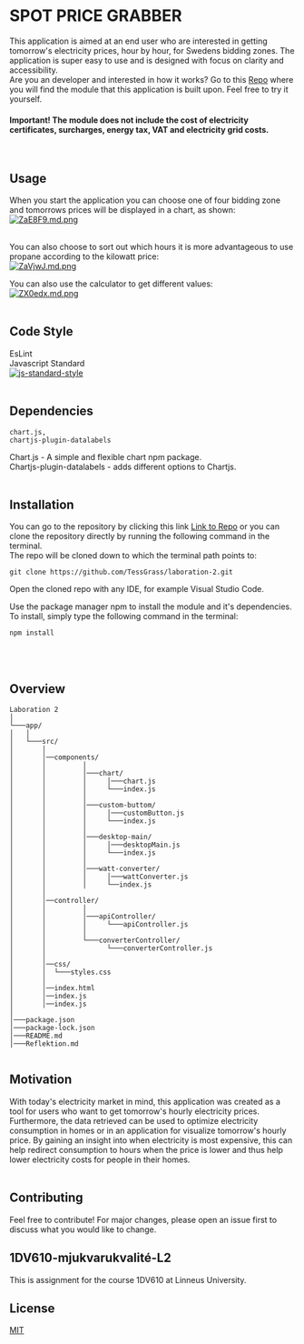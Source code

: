 # **SPOT PRICE GRABBER**

This application is aimed at an end user who are interested in getting tomorrow's electricity prices, hour by hour, for Swedens bidding zones. The application is super easy to use and is designed with focus on clarity and accessibility.<br> Are you an developer and interested in how it works? Go to this [Repo](https://github.com/TessGrass/laboration-1.git) where you will find the module that this application is built upon. Feel free to try it yourself.
#### Important! The module does not include the cost of electricity certificates, surcharges, energy tax, VAT and electricity grid costs.
<br>

## **Usage**
When you start the application you can choose one of four bidding zone and tomorrows prices will be displayed in a chart, as shown:<br>
[![ZaE8F9.md.png](https://iili.io/ZaE8F9.md.png)](https://freeimage.host/i/ZaE8F9)<br><br>

You can also choose to sort out which hours it is more advantageous to use propane according to the kilowatt price:<br>
[![ZaVjwJ.md.png](https://iili.io/ZaVjwJ.md.png)](https://freeimage.host/i/ZaVjwJ)

You can also use the calculator to get different values:<br>
[![ZX0edx.md.png](https://iili.io/ZX0edx.md.png)](https://freeimage.host/i/ZX0edx)
<br><br>

## **Code Style**
EsLint<br>
Javascript Standard<br>
[![js-standard-style](https://img.shields.io/badge/code%20style-standard-brightgreen.svg)](http://standardjs.com)
<br><br>

## **Dependencies**

```
chart.js,
chartjs-plugin-datalabels

```
 Chart.js - A simple and flexible chart npm package.<br>
 Chartjs-plugin-datalabels - adds different options to Chartjs.
<br><br>

## **Installation**

You can go to the repository by clicking this link [Link to Repo](https://github.com/TessGrass/laboration-2.git)
or you can clone the repository directly by running the following command in the terminal.<br>The repo will be cloned down to which the terminal path points to:

 ```
 git clone https://github.com/TessGrass/laboration-2.git
 ```

Open the cloned repo with any IDE, for example Visual Studio Code.

Use the package manager npm to install the module and it's dependencies. To install, simply type the following command in the terminal:
```bash
npm install
```
<br><br>

## **Overview**

```
Laboration 2  
│
└───app/
│   │
│   └───src/
│       │
│       │──components/
│       │         │
│       │         │───chart/
│       │         │     │───chart.js
│       │         │     └───index.js
│       │         │
│       │         │───custom-buttom/
│       │         │     │───customButton.js
│       │         │     └───index.js
│       │         │
│       │         │───desktop-main/
│       │         │     │───desktopMain.js
│       │         │     └───index.js
│       │         │
│       │         │───watt-converter/
│       │         │     │───wattConverter.js
│       │         │     └──index.js
│       │ 
│       │──controller/
│       │         │
│       │         │───apiController/
│       │         │     └───apiController.js
│       │         │
│       │         └───converterController/
│       │               └───converterController.js
│       │         
│       │──css/
│       │  └───styles.css
│       │ 
│       │──index.html
│       │──index.js
│       │──index.js
│
│───package.json
│───package-lock.json
│───README.md
│───Reflektion.md


```

## **Motivation**
With today's electricity market in mind, this application was created as a tool for users who want to get tomorrow's hourly electricity prices. Furthermore, the data retrieved can be used to optimize electricity consumption in homes or in an application for visualize tomorrow's hourly price. By gaining an insight into when electricity is most expensive, this can help redirect consumption to hours when the price is lower and thus help lower electricity costs for people in their homes.
<br><br>

## Contributing
Feel free to contribute! For major changes, please open an issue first to discuss what you would like to change.

## 1DV610-mjukvarukvalité-L2
This is assignment for the course 1DV610 at Linneus University.

## License
[MIT](https://choosealicense.com/licenses/mit/)
